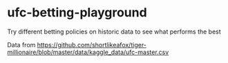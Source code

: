 # ufc-betting-playground
Try different betting policies on historic data to see what performs the best

Data from https://github.com/shortlikeafox/tiger-millionaire/blob/master/data/kaggle_data/ufc-master.csv
